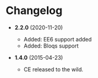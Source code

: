 # Changelog
* **2.2.0** (2020-11-20)
  - Added: EE6 support added
  - Added: Bloqs support
 
* **1.4.0** (2015-04-23)
  - CE released to the wild.

